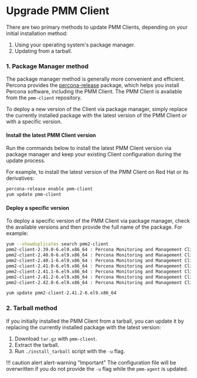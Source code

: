 # Upgrade PMM Client

There are two primary methods to update PMM Clients, depending on your initial installation method:

1. Using your operating system's package manager.
2. Updating from a tarball.

### 1. Package Manager method

The package manager method is generally more convenient and efficient. Percona provides the [percona-release](https://docs.percona.com/percona-software-repositories/installing.html) package, which helps you install Percona software, including the PMM Client. The PMM Client is available from the `pmm-client` repository.

To deploy a new version of the Client via package manager, simply replace the currently installed package with the latest version of the PMM Client or with a specific version.

#### Install the latest PMM Client version

Run the commands below to install the latest PMM Client version via package manager and keep your existing Client configuration during the update process.

For example, to install the latest version of the PMM Client on Red Hat or its derivatives:

 ```sh
 percona-release enable pmm-client
 yum update pmm-client
 ```

#### Deploy a specific version

To deploy a specific version of the PMM Client via package manager, check the available versions and then provide the full name of the package. For example:

 ```sh
 yum --showduplicates search pmm2-client
 pmm2-client-2.39.0-6.el9.x86_64 : Percona Monitoring and Management Client (pmm-agent)
 pmm2-client-2.40.0-6.el9.x86_64 : Percona Monitoring and Management Client (pmm-agent)
 pmm2-client-2.40.1-6.el9.x86_64 : Percona Monitoring and Management Client (pmm-agent)
 pmm2-client-2.41.0-6.el9.x86_64 : Percona Monitoring and Management Client (pmm-agent)
 pmm2-client-2.41.1-6.el9.x86_64 : Percona Monitoring and Management Client (pmm-agent)
 pmm2-client-2.41.2-6.el9.x86_64 : Percona Monitoring and Management Client (pmm-agent)
 pmm2-client-2.42.0-6.el9.x86_64 : Percona Monitoring and Management Client (pmm-agent)

 yum update pmm2-client-2.41.2-6.el9.x86_64
 ```

### 2. Tarball method

If you initially installed the PMM Client from a tarball, you can update it by replacing the currently installed package with the latest version:

 1. Download `tar.gz` with `pmm-client`.
 2. Extract the tarball.
 3. Run `./install_tarball` script with the `-u` flag.

!!! caution alert alert-warning "Important"
    The configuration file will be overwritten if you do not provide the `-u` flag while the `pmm-agent` is updated.
